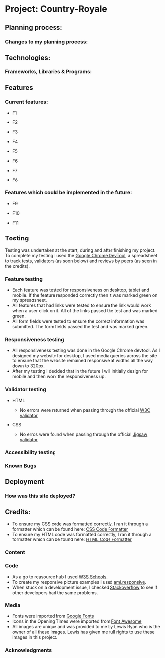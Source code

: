# Project: Country-Royale

## Planning process:

### Changes to my planning process: 

## Technologies: 

### Frameworks, Libraries & Programs: 

## Features 

### Current features:

* F1  

* F2 

* F3 

* F4 

* F5 

* F6 

* F7 

* F8 

### Features which could be implemented in the future:

* F9 
  
* F10

* F11


## Testing 

Testing was undertaken at the start, during and after finishing my project. To complete my testing I used the [Google Chrome DevTool](https://developer.chrome.com/docs/devtools/), a spreadsheet to track tests, validators (as soon below) and reviews by peers (as seen in the credits).

### Feature testing 
* Each feature was tested for responsiveness on desktop, tablet and mobile. If the feature responded correctly then it was marked green on my spreadsheet.
* All features that had links were tested to ensure the link would work when a user click on it. All of the links passed the test and was marked green.
* All form fields were tested to ensure the correct information was submitted. The form fields passed the test and was marked green. 

### Responsiveness testing 

* All responsiveness testing was done in the Google Chrome devtool. As I designed my website for desktop, I used media queries across the site to ensure that the website remained responsive at widths all the way down to 320px. 
* After my testing I decided that in the future I will initially design for mobile and then work the responsiveness up.

### Validator testing 

* HTML 
  * No errors were returned when passing through the official [W3C validator](https://validator.w3.org/nu/?doc=https%3A%2F%2Fcode-institute-org.github.io%2Flove-running-2.0%2Findex.html) 

 * CSS
   * No erros were found when passing through the official [Jigsaw validator](https://jigsaw.w3.org/css-validator/)  
 
 ### Accessibility testing 
 
 ### Known Bugs 
 
 ## Deployment 

### How was this site deployed? 

 ## Credits:
 
 * To ensure my CSS code was formatted correctly, I ran it through a formatter which can be found here: [CSS Code Formatter](https://www.freeformatter.com/css-beautifier.html#ad-output)
 * To ensure my HTML code was formatted correctly, I ran it through a formatter which can be found here: [HTML Code Formatter](https://www.freeformatter.com/html-formatter.html)

### Content 

### Code 

* As a go to reasource hub I used [W3S Schools](https://www.w3schools.com/default.asp).
* To create my responsive picture examples I used [ami.responsive](http://ami.responsivedesign.is).
* When stuck on a development issue, I checked [Stackoverflow](https://stackoverflow.com) to see if other developers had the same problems.

### Media 

* Fonts were imported from [Google Fonts](https://fonts.google.com/)
* Icons in the Opening Times were imported from [Font Awesome](https://fontawesome.com)
* All images are unique and was provided to me by Lewis Ryan who is the owner of all these images. Lewis has given me full rights to use these images in this project. 

### Acknowledgments 
